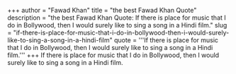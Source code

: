 +++
author = "Fawad Khan"
title = "the best Fawad Khan Quote"
description = "the best Fawad Khan Quote: If there is place for music that I do in Bollywood, then I would surely like to sing a song in a Hindi film."
slug = "if-there-is-place-for-music-that-i-do-in-bollywood-then-i-would-surely-like-to-sing-a-song-in-a-hindi-film"
quote = '''If there is place for music that I do in Bollywood, then I would surely like to sing a song in a Hindi film.'''
+++
If there is place for music that I do in Bollywood, then I would surely like to sing a song in a Hindi film.
